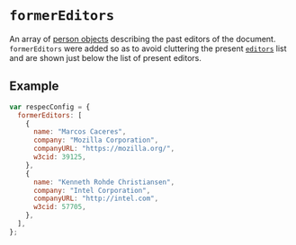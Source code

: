 # `formerEditors`

An array of [person objects](person) describing the past editors of the document. `formerEditors` were added so as to avoid cluttering the present [`editors`](editors) list and are shown just below the list of present editors.

## Example

```js
var respecConfig = {
  formerEditors: [
    {
      name: "Marcos Caceres",
      company: "Mozilla Corporation",
      companyURL: "https://mozilla.org/",
      w3cid: 39125,
    },
    {
      name: "Kenneth Rohde Christiansen",
      company: "Intel Corporation",
      companyURL: "http://intel.com",
      w3cid: 57705,
    },
  ],
};
```
